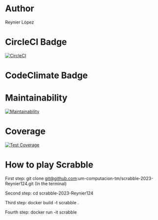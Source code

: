 # Author

 Reynier López

# CircleCI Badge
[![CircleCI](https://dl.circleci.com/status-badge/img/gh/um-computacion-tm/scrabble-2023-Reynier124/tree/main.svg?style=svg)](https://dl.circleci.com/status-badge/redirect/gh/um-computacion-tm/scrabble-2023-Reynier124/tree/main)

# CodeClimate Badge

# Maintainability
[![Maintainability](https://api.codeclimate.com/v1/badges/855a36e2428a715172bb/maintainability)](https://codeclimate.com/github/um-computacion-tm/scrabble-2023-Reynier124/maintainability)
# Coverage
[![Test Coverage](https://api.codeclimate.com/v1/badges/855a36e2428a715172bb/test_coverage)](https://codeclimate.com/github/um-computacion-tm/scrabble-2023-Reynier124/test_coverage)

# How to play Scrabble
First step: git clone git@github.com:um-computacion-tm/scrabble-2023-Reynier124.git (In the terminal)

Second step: cd scrabble-2023-Reynier124 

Third step: docker build -t scrabble .

Fourth step: docker run -it scrabble
